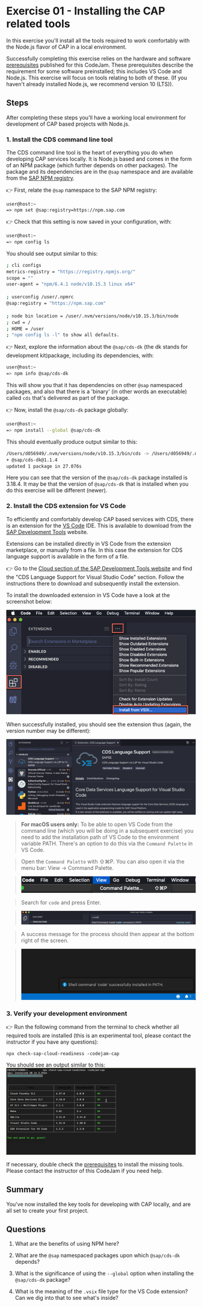 # Exercise 01 - Installing the CAP related tools

In this exercise you'll install all the tools required to work comfortably with the Node.js flavor of CAP in a local environment.

Successfully completing this exercise relies on the hardware and software [prerequisites](../../prerequisites.md) published for this CodeJam. These prerequisites describe the requirement for some software preinstalled; this includes VS Code and Node.js. This exercise will focus on tools relating to both of these. (If you haven't already installed Node.js, we recommend version 10 (LTS)).

## Steps

After completing these steps you'll have a working local environment for development of CAP based projects with Node.js.

### 1. Install the CDS command line tool

The CDS command line tool is the heart of everything you do when developing CAP services locally. It is Node.js based and comes in the form of an NPM package (which further depends on other packages). The package and its dependencies are in the `@sap` namespace and are available from the [SAP NPM registry](https://blogs.sap.com/2017/05/16/sap-npm-registry-launched-making-the-lives-of-node.js-developers-easier/).

:point_right: First, relate the `@sap` namespace to the SAP NPM registry:

```shell
user@host:~
=> npm set @sap:registry=https://npm.sap.com
```

:point_right: Check that this setting is now saved in your configuration, with:

```sh
user@host:~
=> npm config ls
```

You should see output similar to this:

```sh
; cli configs
metrics-registry = "https://registry.npmjs.org/"
scope = ""
user-agent = "npm/6.4.1 node/v10.15.3 linux x64"

; userconfig /user/.npmrc
@sap:registry = "https://npm.sap.com"

; node bin location = /user/.nvm/versions/node/v10.15.3/bin/node
; cwd = /
; HOME = /user
; "npm config ls -l" to show all defaults.
```

:point_right: Next, explore the information about the `@sap/cds-dk` (the dk stands for development kit)package, including its dependencies, with:

```sh
user@host:~
=> npm info @sap/cds-dk
```

This will show you that it has dependencies on other `@sap` namespaced packages, and also that there is a 'binary' (in other words an executable) called `cds` that's delivered as part of the package.

:point_right: Now, install the `@sap/cds-dk` package globally:

```sh
user@host:~
=> npm install --global @sap/cds-dk
```

This should eventually produce output similar to this:

```sh
/Users/d056949/.nvm/versions/node/v10.15.3/bin/cds -> /Users/d056949/.nvm/versions/node/v10.15.3/lib/node_modules/@sap/cds-dk/bin/cds.js
+ @sap/cds-dk@1.1.4
updated 1 package in 27.076s
```

Here you can see that the version of the `@sap/cds-dk` package installed is 3.18.4. It may be that the version of `@sap/cds-dk` that is installed when you do this exercise will be different (newer).

### 2. Install the CDS extension for VS Code

To efficiently and comfortably develop CAP based services with CDS, there is an extension for the [VS Code](https://code.visualstudio.com/) IDE. This is available to download from the [SAP Development Tools](https://tools.hana.ondemand.com/) website.

Extensions can be installed directly in VS Code from the extension marketplace, or manually from a file. In this case the extension for CDS language support is available in the form of a file.

:point_right: Go to the [Cloud section of the SAP Development Tools website](https://tools.hana.ondemand.com/#cloud) and find the "CDS Language Support for Visual Studio Code" section. Follow the instructions there to download and subsequently install the extension.

To install the downloaded extension in VS Code have a look at the screenshot below: 

![CDS Extension installation in VS Code](vscode-extension-import.png)

When successfully installed, you should see the extension thus (again, the version number may be different):

![CDS Language Support extension installed in VS Code](vscode-extension.png)

> **For macOS users only:** To be able to open VS Code from the command line (which you will be doing in a subsequent exercise) you need to add the installation path of VS Code to the environment variable PATH. There's an option to do this via the `Command Palette` in VS Code. 

> Open the `Command Palette` with ⇧⌘P. You can also open it via the menu bar: View -> Command Palette.

> ![Command Palette navigation in the menu bar](command-palette.png)

> Search for `code` and press Enter. 

> ![search for code in the command palette](install-code-path.png)

> A success message for the process should then appear at the bottom right of the screen. 

> ![message that the 'code' command was successfully installed](sucessfully-installed.png)

### 3. Verify your development environment

:point_right: Run the following command from the terminal to check whether all required tools are installed (this is an experimental tool, please contact the instructor if you have any questions):

```shell
npx check-sap-cloud-readiness -codejam-cap
```

You should see an output similar to this:
![out](output.png)

If necessary, double check the [prerequisites](../../prerequisites.md)  to install the missing tools. Please contact the instructor of this CodeJam if you need help.


## Summary

You've now installed the key tools for developing with CAP locally, and are all set to create your first project.

## Questions

1. What are the benefits of using NPM here?
<!--- easy to user and de-facto standard --->

2. What are the `@sap` namespaced packages upon which `@sap/cds-dk` depends?
<!--- cds-sidecar-client, edm-converters, cds, generator-cds --->

3. What is the significance of using the `--global` option when installing the `@sap/cds-dk` package?
<!--- globally available --->

4. What is the meaning of the `.vsix` file type for the VS Code extension? Can we dig into that to see what's inside?
<!--- VSI (Visual Studio Installer) and with most things, we tacked an "x" on the end, unzip, contains extension (node app), manifest and xml --->
